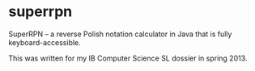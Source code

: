 superrpn
========

SuperRPN – a reverse Polish notation calculator in Java that is fully keyboard-accessible.

This was written for my IB Computer Science SL dossier in spring 2013.
